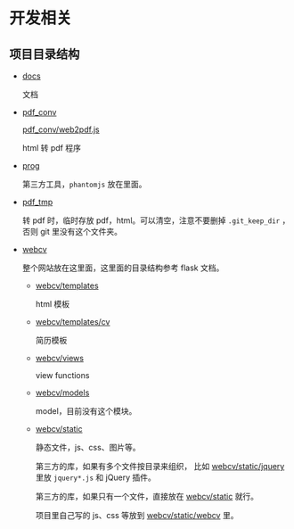 # 开发相关

## 项目目录结构

-   [docs](../docs)

    文档

-   [pdf_conv](../pdf_conv)

    [pdf_conv/web2pdf.js](../pdf_conv/web2pdf.js)

    html 转 pdf 程序

-   [prog](../prog)

    第三方工具，`phantomjs` 放在里面。
    
-   [pdf_tmp](../pdf_tmp)

    转 pdf 时，临时存放 pdf，html。可以清空，注意不要删掉 `.git_keep_dir` ，
    否则 git 里没有这个文件夹。
    
-   [webcv](../webcv)

    整个网站放在这里面，这里面的目录结构参考 flask 文档。
        
    -   [webcv/templates](../webcv/templates)
    
        html 模板
        
    -   [webcv/templates/cv](../webcv/templates/cv)
    
        简历模板
        
    -   [webcv/views](../webcv/views)
    
        view functions
    
    -   [webcv/models](../webcv/models)
    
        model，目前没有这个模块。
        
    -   [webcv/static](../webcv/static)
    
        静态文件，js、css、图片等。
        
        第三方的库，如果有多个文件按目录来组织，
        比如 [webcv/static/jquery](../[webcv/static/jquery) 里放 `jquery*.js` 和 jQuery 插件。
        
        第三方的库，如果只有一个文件，直接放在 [webcv/static](../webcv/static) 就行。
        
        项目里自己写的 js、css 等放到 [webcv/static/webcv](../webcv/static/webcv) 里。
